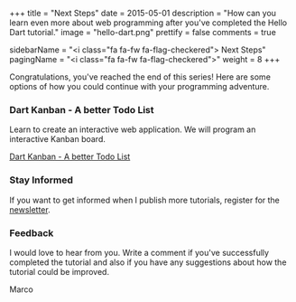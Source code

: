 +++
title = "Next Steps"
date = 2015-05-01
description = "How can you learn even more about web programming after you've completed the Hello Dart tutorial."
image = "hello-dart.png"
prettify = false
comments = true

sidebarName = "<i class=\"fa fa-fw fa-flag-checkered\"></i> Next Steps"
pagingName = "<i class=\"fa fa-fw fa-flag-checkered\"></i>"
weight = 8
+++


Congratulations, you've reached the end of this series! Here are some options of how you could continue with your programming adventure.


### Dart Kanban - A better Todo List

Learn to create an interactive web application. We will program an interactive Kanban board.

<a href="/library/dart-kanban/" class="btn btn-warning"><i class="fa fa-hand-o-right"></i> Dart Kanban - A better Todo List</a>


### Stay Informed

If you want to get informed when I publish more tutorials, register for the [newsletter](https://tinyletter.com/codemakery).


### Feedback

I would love to hear from you. Write a comment if you've successfully completed the tutorial and also if you have any suggestions about how the tutorial could be improved. <a href="#disqus_thread"><i class="fa fa-comment-o"></i></a>

<i class="fa fa-beer"></i> Marco
